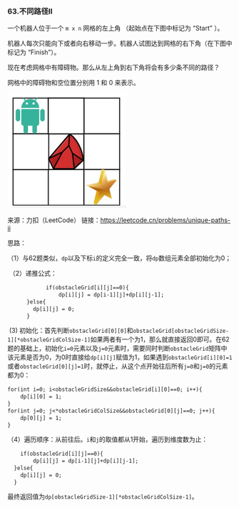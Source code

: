 ### 63.不同路径II

一个机器人位于一个 `m x n` 网格的左上角 （起始点在下图中标记为 “Start” ）。

机器人每次只能向下或者向右移动一步。机器人试图达到网格的右下角（在下图中标记为 “Finish”）。

现在考虑网格中有障碍物。那么从左上角到右下角将会有多少条不同的路径？

网格中的障碍物和空位置分别用 1 和 0 来表示。

![image](exp.png)

来源：力扣（LeetCode）
链接：https://leetcode.cn/problems/unique-paths-ii

思路：

​	（1）与62题类似，`dp`以及下标`i`的定义完全一致，将`dp`数组元素全部初始化为0；

​	（2）递推公式：

				if(obstacleGrid[i][j]==0){
					dp[i][j] = dp[i-1][j]+dp[i][j-1];
	      }else{
	      	dp[i][j] = 0;
	      }

​	(3) 初始化：首先判断`obstacleGrid[0][0]`和`obstacleGrid[obstacleGridSize-1][*obstacleGridColSize-1]`如果两者有一个为1，那么就直接返回0即可。在62题的基础上，初始化`i=0`元素以及`j=0`元素时，需要同时判断`obstacleGrid`矩阵中该元素是否为0，为0时直接给`dp[i][j]`赋值为1，如果遇到`obstacleGrid[i][0]=1`或者`obstacleGrid[0][j]=1`时，就停止，从这个点开始往后所有`j=0`和`j=0`的元素都为0：

	for(int i=0; i<obstacleGridSize&&obstacleGrid[i][0]==0; i++){
	    dp[i][0] = 1;
	}
	for(int j=0; j<*obstacleGridColSize&&obstacleGrid[0][j]==0; j++){
	    dp[0][j] = 1;
	}

​	（4）遍历顺序：从前往后。`i`和`j`的取值都从1开始，遍历到维度数为止：

		if(obstacleGrid[i][j]==0){
			dp[i][j] = dp[i-1][j]+dp[i][j-1];
	  }else{
	  	dp[i][j] = 0;
	  }

​		最终返回值为`dp[obstacleGridSize-1][*obstacleGridColSize-1]`。